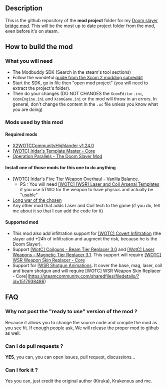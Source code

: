 ## Description

This is the github repository of the **mod project** folder for my [Doom slayer bridge mod](https://steamcommunity.com/sharedfiles/filedetails/?id=2869237069). 
This will be the most up to date project folder from the mod, even before it's on steam.

## How to build the mod

### What you will need

- The Modbuddy SDK (Search in the steam's tool sections)
- Follow the wondeful [guide from the Xcom 2 modding subreddit](https://www.reddit.com/r/xcom2mods/wiki/firsttime#wiki_how_to_install_and_set_up_xcom_2_wotc_sdk)
- Start the SDK, go in file then "open mod project" (you will need to extract the project's folder).
- Then do your changes (DO NOT CHANGES the `XcomEditor.ini`, `XcomEngine.ini` and `XcomGame.ini` or the mod will throw in an errors. In general, don't change the content in the `.uc` file unless you know what you are doing)

### Mods used by this mod

#### Required mods

- [X2WOTCCommunityHighlander v1.24.0](https://steamcommunity.com/workshop/filedetails/?id=1134256495)
- [[WOTC] Iridar's Template Master - Core](https://steamcommunity.com/sharedfiles/filedetails/?id=2363075446)
- [Operation Parallels - The Doom Slayer Mod](https://steamcommunity.com/sharedfiles/filedetails/?id=2064234140)

#### Install one of those mods for this one to do anything

- [[WOTC] Iridar's Five Tier Weapon Overhaul - Vanilla Balance](https://steamcommunity.com/sharedfiles/filedetails/?id=2406120902).
  - PS : You will need [[WOTC] [WSR] Laser and Coil Arsenal Templates](https://steamcommunity.com/sharedfiles/filedetails/?id=1831093105) if you use 5TWO for the weapon to have physics and actually be "usable"
- [Long war of the chosen](https://steamcommunity.com/sharedfiles/filedetails/?id=2683996590)
- Any other mod that adds Laser and Coil tech to the game (if you do, tell me about it so that I can add the code for it)

#### Supported mod

- This mod also add infiltration support for [[WOTC] Covert Infiltration](https://steamcommunity.com/sharedfiles/filedetails/?id=2567230730) (the slayer add +24h of infiltration and augment the risk, because he is the Doom Slayer).
- Support [[WotC] Coilguns - Beam Tier Replacer 3.0](https://steamcommunity.com/sharedfiles/filedetails/?id=1929060959) and [[WotC] Laser Weapons - Magnetic Tier Replacer 3.1](https://steamcommunity.com/sharedfiles/filedetails/?id=1929061963). This support will require [[WOTC] WSR Weapon Skin Replacer - Core](https://steamcommunity.com/sharedfiles/filedetails/?id=1517938486)
- Support for [[WSR Shotgun Animations](https://steamcommunity.com/sharedfiles/filedetails/?id=1701209115). It cover the base, mag, laser, coil and beam shotgun and will require [WOTC] WSR Weapon Skin Replacer - Core](https://steamcommunity.com/sharedfiles/filedetails/?id=1517938486)

## FAQ

### Why not post the "ready to use" version of the mod ?
Because it allows you to change the source code and compile the mod as you see fit. If enough people ask, We will release the proper mod to github as well.

### Can I do pull requests ?
**YES**, you can, you can open issues, pull request, discussions...

### Can I fork it ?
Yes you can, just credit the original author (Kiruka), Krakenous and me.
